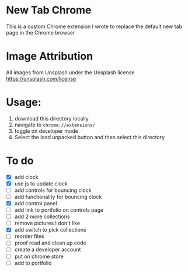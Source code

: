 # New Tab Chrome
This is a custom Chrome extension I wrote to replace the default new tab page in the Chrome browser

# Image Attribution
All images from Unsplash under the Unsplash license https://unsplash.com/license

# Usage:
1. download this directory locally
2. navigate to `chrome://extensions/` 
3. toggle on developer mode
4. Select the load unpacked button and then select this directory 

# To do 
- [x] add clock
- [x] use js to update clock
- [ ] add controls for bouncing clock
- [ ] add functionality for bouncing clock
- [x] add control panel
- [ ] add link to portfolio on controls page
- [ ] add 2 more collections
- [ ] remove pictures I don't like
- [x] add switch to pick collections
- [ ] reorder files
- [ ] proof read and clean up code
- [ ] create a developer account
- [ ] put on chrome store
- [ ] add to portfolio